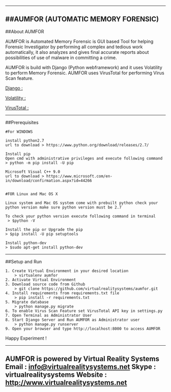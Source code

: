 -----------------------------------
##AUMFOR (AUTOMATIC MEMORY FORENSIC)
-----------------------------------

##About AUMFOR

AUMFOR is Automated Memory Forensic is GUI based Tool for helping Forensic Investigator by performing all complex and tedious work automatically, it also analyzes and gives final accurate reports about possibilities of use of malware in committing a crime.

AUMFOR is build with Django (Python webframework) and it uses Volatility to perform Memory Forensic. AUMFOR uses VirusTotal for performing Virus Scan feature.

[Django :](https://www.djangoproject.com)

[Volatility :](http://www.volatilityfoundation.org)

[VirusTotal :](https://www.virustotal.com)

-----------------------------------
##Prerequisites

    #For WINDOWS

    install python2.7
    url to download > https://www.python.org/download/releases/2.7/

    Install pip
    Open cmd with administrative privileges and execute following command
    > python -m pip install -U pip

    Microsoft Visual C++ 9.0
    url to download > https://www.microsoft.com/en-in/download/confirmation.aspx?id=44266


    #FOR Linux and Mac OS X

    Linux system and Mac OS system come with prebuilt python check your python version make sure python version must be 2.7

    To check your python version execute following command in terminal
     > $python -V

    Install the pip or Upgrade the pip
    > $pip install -U pip setuptools

    Install python-dev 
    > $sudo apt-get install python-dev

-----------------------------------
##Setup and Run

    1. Create Virtual Environment in your desired location
        > virtualenv aumfor
    2. Activate Virtual Environment
    3. Download source code from Github
        > git clone https://github.com/virtualrealitysystems/aumfor.git
    4. Install requirements from requirements.txt file
        > pip install -r requirements.txt
    5. Migrate database 
        > python manage.py migrate
    6. To enable Virus Scan Feature set VirusTotal API key in settings.py
    7. Open Terminal as Administrator User
    8. Start Django Server and Run AUMFOR as Administrator user
        > python manage.py runserver
    9. Open your browser and type http://localhost:8000 to access AUMFOR

Happy Experiment !

-----------------------------------


AUMFOR is powered by Virtual Reality Systems
Email : info@virtualrealitysystems.net
Skype : virtualrealitysystems
Website : http://www.virtualrealitysystems.net 
-----------------------------------
